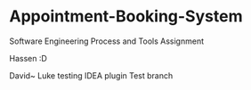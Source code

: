 # Appointment-Booking-System
Software Engineering Process and Tools Assignment

Hassen :D

David~
Luke testing IDEA plugin
Test branch